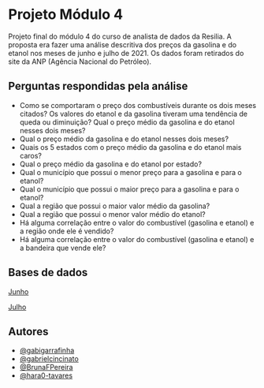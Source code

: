 
# Projeto Módulo 4

Projeto final do módulo 4 do curso de analista de dados da Resilia. A proposta era fazer uma análise descritiva dos preços da gasolina e do etanol nos meses de junho e julho de 2021. Os dados foram retirados do site da ANP (Agência Nacional do Petróleo).



## Perguntas respondidas pela análise

- Como se comportaram o preço dos combustíveis durante os dois meses citados? Os valores do etanol e da gasolina tiveram uma tendência de queda ou diminuição? Qual o preço médio da gasolina e do etanol nesses dois meses?
- Qual o preço médio da gasolina e do etanol nesses dois meses?
- Quais os 5 estados com o preço médio da gasolina e do etanol mais caros?
- Qual o preço médio da gasolina e do etanol por estado?
- Qual o município que possui o menor preço para a gasolina e para o etanol?
- Qual o município que possui o maior preço para a gasolina e para o etanol?
- Qual a região que possui o maior valor médio da gasolina?
- Qual a região que possui o menor valor médio do etanol?
- Há alguma correlação entre o valor do combustível (gasolina e etanol) e a região onde ele é vendido?
- Há alguma correlação entre o valor do combustível (gasolina e etanol) e a bandeira que vende ele?


## Bases de dados

[Junho](https://www.gov.br/anp/pt-br/centrais-de-conteudo/dados-abertos/arquivos/shpc/dsan/2021/2021-06-gasolina-etanol.csv)

[Julho](https://www.gov.br/anp/pt-br/centrais-de-conteudo/dados-abertos/arquivos/shpc/dsan/2021/2021-07-gasolina-etanol.csv)


## Autores

- [@gabigarrafinha](https://github.com/gabigarrafinha)
- [@gabrielcincinato](https://github.com/gabrielcincinato)
- [@BrunaFPereira](https://github.com/BrunaFPereira)
- [@hara0-tavares](https://github.com/hara0-tavares)


